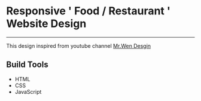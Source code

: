 # Responsive ' Food / Restaurant ' Website Design
-------------------------------------------------
This design inspired from youtube channel [Mr.Wen Desgin](https://www.youtube.com/watch?v=bLSPJ-WzdqE&ab_channel=Mr.WebDesigner) 


## Build Tools
* HTML
* CSS
* JavaScript